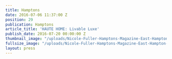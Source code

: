 ```yaml
---
title: Hamptons
date: 2016-07-06 11:37:00 Z
position: 29
publication: Hamptons
article_title: 'HAUTE HOME: Livable Luxe'
publish_date: 2016-07-20 00:00:00 Z
thumbnail_image: "/uploads/Nicole-Fuller-Hamptons-Magazine-East-Hampton-interior-design-new-york-LEFT.jpg"
fullsize_image: "/uploads/Nicole-Fuller-Hamptons-Magazine-East-Hampton-interior-design-new-york-LEFT.jpg"
layout: press
---
```


